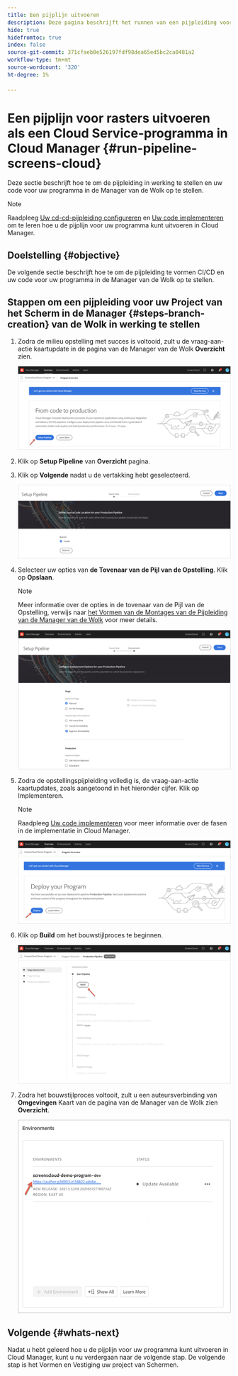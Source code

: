 ```yaml
---
title: Een pijplijn uitvoeren
description: Deze pagina beschrijft het runnen van een pijpleiding voor Schermen als project van de Cloud Service in de Manager van de Wolk.
hide: true
hidefromtoc: true
index: false
source-git-commit: 371cfaeb0e526197fdf98dea65ed5bc2ca0481a2
workflow-type: tm+mt
source-wordcount: '320'
ht-degree: 1%

---
```



# Een pijplijn voor rasters uitvoeren als een Cloud Service-programma in Cloud Manager {#run-pipeline-screens-cloud}

Deze sectie beschrijft hoe te om de pijpleiding in werking te stellen en uw code voor uw programma in de Manager van de Wolk op te stellen.

>[!NOTE]
>Raadpleeg [Uw cd-cd-pijpleiding configureren](https://experienceleague.adobe.com/docs/experience-manager-cloud-service/implementing/using-cloud-manager/configure-pipeline.html?lang=en) en [Uw code implementeren](https://experienceleague.adobe.com/docs/experience-manager-cloud-service/implementing/using-cloud-manager/deploy-code.html?lang=en) om te leren hoe u de pijplijn voor uw programma kunt uitvoeren in Cloud Manager.

## Doelstelling {#objective}

De volgende sectie beschrijft hoe te om de pijpleiding te vormen CI/CD en uw code voor uw programma in de Manager van de Wolk op te stellen.

## Stappen om een pijpleiding voor uw Project van het Scherm in de Manager {#steps-branch-creation} van de Wolk in werking te stellen

1. Zodra de milieu opstelling met succes is voltooid, zult u de vraag-aan-actie kaartupdate in de pagina van de Manager van de Wolk **Overzicht** zien.

   ![afbeelding](/help/screens-cloud/assets/onboarding/add-environ3.png)

1. Klik op **Setup Pipeline** van **Overzicht** pagina.

1. Klik op **Volgende** nadat u de vertakking hebt geselecteerd.

   ![afbeelding](/help/screens-cloud/assets/onboarding/run-pipeline1.png)

1. Selecteer uw opties van **de Tovenaar van de Pijl van de Opstelling**. Klik op **Opslaan**.

   >[!NOTE]
   >Meer informatie over de opties in de tovenaar van de Pijl van de Opstelling, verwijs naar [het Vormen van de Montages van de Pijpleiding van de Manager van de Wolk](https://experienceleague.adobe.com/docs/experience-manager-cloud-service/implementing/using-cloud-manager/configure-pipeline.html?lang=en) voor meer details.

   ![afbeelding](/help/screens-cloud/assets/onboarding/run-pipeline2-a.png)

1. Zodra de opstellingspijpleiding volledig is, de vraag-aan-actie kaartupdates, zoals aangetoond in het hieronder cijfer. Klik op Implementeren.

   >[!NOTE]
   >Raadpleeg [Uw code implementeren](https://experienceleague.adobe.com/docs/experience-manager-cloud-service/implementing/using-cloud-manager/deploy-code.html?lang=en) voor meer informatie over de fasen in de implementatie in Cloud Manager.

   ![afbeelding](/help/screens-cloud/assets/onboarding/run-pipeline3.png)

1. Klik op **Build** om het bouwstijlproces te beginnen.

   ![afbeelding](/help/screens-cloud/assets/onboarding/run-pipeline4.png)

1. Zodra het bouwstijlproces voltooit, zult u een auteursverbinding van **Omgevingen** Kaart van de pagina van de Manager van de Wolk zien **Overzicht**.

   ![afbeelding](/help/screens-cloud/assets/onboarding/run-pipeline5.png)

## Volgende {#whats-next}

Nadat u hebt geleerd hoe u de pijplijn voor uw programma kunt uitvoeren in Cloud Manager, kunt u nu verdergaan naar de volgende stap. De volgende stap is het Vormen en Vestiging uw project van Schermen.